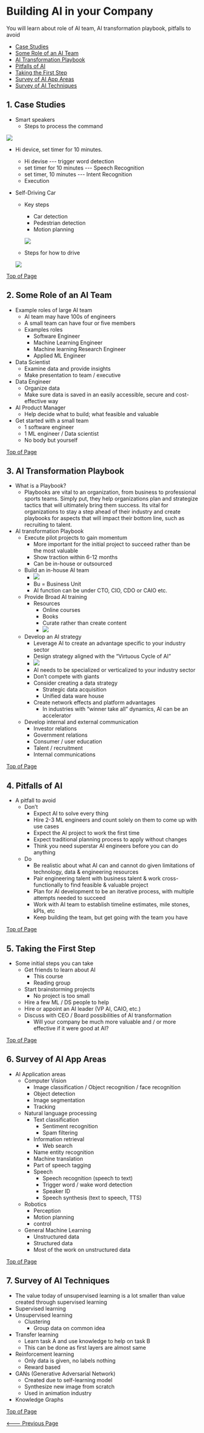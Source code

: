 # Building AI in your Company
You will learn about role of AI team, AI transformation playbook, pitfalls to avoid
- [Case Studies](README.md#1-case-studies)
- [Some Role of an AI Team](README.md#2-some-role-of-an-ai-team)
- [AI Transformation Playbook](README.md#3-ai-transformation-playbook)
- [Pitfalls of AI](README.md#4-pitfalls-of-ai)
- [Taking the First Step](README.md#5-taking-the-first-step)
- [Survey of AI App Areas](README.md#6-survey-of-ai-app-areas)
- [Survey of AI Techniques](README.md#7-survey-of-ai-techniques)

## 1. Case Studies
- Smart speakers
  - Steps to process the command

![](../snaps/7.JPG)
- Hi device, set timer for 10 minutes.
  - Hi devise --- trigger word detection
  - set timer for 10 minutes --- Speech Recognition
  - set timer, 10 minutes --- Intent Recognition
  - Execution
- Self-Driving Car
  - Key steps
    - Car detection
    - Pedestrian detection
    - Motion planning 
    
    ![](../snaps/8.JPG)
  - Steps for how to drive
  
  ![](../snaps/9.JPG)

[Top of Page](README.md#building-ai-in-your-company)
## 2. Some Role of an AI Team
- Example roles of large AI team
  - AI team may have 100s of engineers
  - A small team can have four or five members
  - Examples roles
    - Software Engineer
    - Machine Learning Engineer
    - Machine learning Research Engineer
    - Applied ML Engineer
- Data Scientist
  - Examine data and provide insights
  - Make presentation to team / executive
- Data Engineer
  - Organize data
  - Make sure data is saved in an easily accessible, secure and cost-effective way
- AI Product Manager
  - Help decide what to build; what feasible and valuable
- Get started with a small team
  - 1 software engineer
  - 1 ML engineer / Data scientist
  - No body but yourself

[Top of Page](README.md#building-ai-in-your-company)
## 3. AI Transformation Playbook
- What is a Playbook?
  - Playbooks are vital to an organization, from business to professional sports teams. Simply put, they help organizations plan and strategize tactics that will ultimately bring them success. Its vital for organizations to stay a step ahead of their industry and create playbooks for aspects that will impact their bottom line, such as recruiting to talent.
- AI transformation Playbook
  - Execute pilot projects to gain momentum
    - More important for the initial project to succeed rather than be the most valuable
    - Show traction within 6-12 months
    - Can be in-house or outsourced
  - Build an in-house AI team
    - ![](../snaps/10.JPG)
    - Bu = Business Unit
    - AI function can be under CTO, CIO, CDO or CAIO etc.
  - Provide Broad AI training
    - Resources
      - Online courses
      - Books
      - Curate rather than create content
      - ![](../snaps/11.JPG)
  - Develop an AI strategy
    - Leverage AI to create an advantage specific to your industry sector
    - Design strategy aligned with the “Virtuous Cycle of AI”
    - ![](../snaps/12.JPG)
    - AI needs to be specialized or verticalized to your industry sector
    - Don’t compete with giants
    - Consider creating a data strategy
      - Strategic data acquisition
      - Unified data ware house
    - Create network effects and platform advantages
      - In industries with “winner take all” dynamics, AI can be an accelerator
  - Develop internal and external communication
    - Investor relations
    - Government relations
    - Consumer / user education
    - Talent / recruitment
    - Internal communications

[Top of Page](README.md#building-ai-in-your-company)
## 4. Pitfalls of AI
- A pitfall to avoid
  - Don’t
    - Expect AI to solve every thing
    - Hire 2-3 ML engineers and count solely on them to come up with use cases
    - Expect the AI project to work the first time
    - Expect traditional planning process to apply without changes
    - Think you need superstar AI engineers before you can do anything
  - Do
    - Be realistic about what AI can and cannot do given limitations of technology, data & engineering resources
    - Pair engineering talent with business talent & work cross-functionally to find feasible & valuable project
    - Plan for AI development to be an iterative process, with multiple attempts needed to succeed
    - Work with AI team to establish timeline estimates, mile stones, kPIs, etc
    - Keep building the team, but get going with the team you have

[Top of Page](README.md#building-ai-in-your-company)
## 5. Taking the First Step
- Some initial steps you can take
  - Get friends to learn about AI
    - This course
    - Reading group
  - Start brainstorming projects
    - No project is too small
  - Hire a few ML / DS people to help
  - Hire or appoint an AI leader (VP AI, CAIO, etc.)
  - Discuss with CEO / Board possibilities of AI transformation
    - Will your company be much more valuable and / or more effective if it were good at AI?

[Top of Page](README.md#building-ai-in-your-company)
## 6. Survey of AI App Areas
- AI Application areas
  - Computer Vision
    - Image classification / Object recognition / face recognition
    - Object detection
    - Image segmentation
    - Tracking
  - Natural language processing
    - Text classification
      - Sentiment recognition
      - Spam filtering
    - Information retrieval
      - Web search
    - Name entity recognition
    - Machine translation
    - Part of speech tagging
    - Speech
      - Speech recognition (speech to text)
      - Trigger word / wake word detection
      - Speaker ID
      - Speech synthesis (text to speech, TTS)
  - Robotics
    - Perception
    - Motion planning
    - control
  - General Machine Learning
    - Unstructured data
    - Structured data
    - Most of the work on unstructured data

[Top of Page](README.md#building-ai-in-your-company)
## 7. Survey of AI Techniques
- The value today of unsupervised learning is a lot smaller than value created through supervised learning
- Supervised learning
- Unsupervised learning
  - Clustering
    - Group data on common idea
- Transfer learning
    - Learn task A and use knowledge to help on task B
    - This can be done as first layers are almost same
- Reinforcement learning
  - Only data is given, no labels nothing
  - Reward based
- GANs (Generative Adversarial Network)
  - Created due to self-learning model
  - Synthesize new image from scratch
  - Used in animation industry
- Knowledge Graphs

[Top of Page](README.md#building-ai-in-your-company)

[<--- Previous Page](../README.md)
